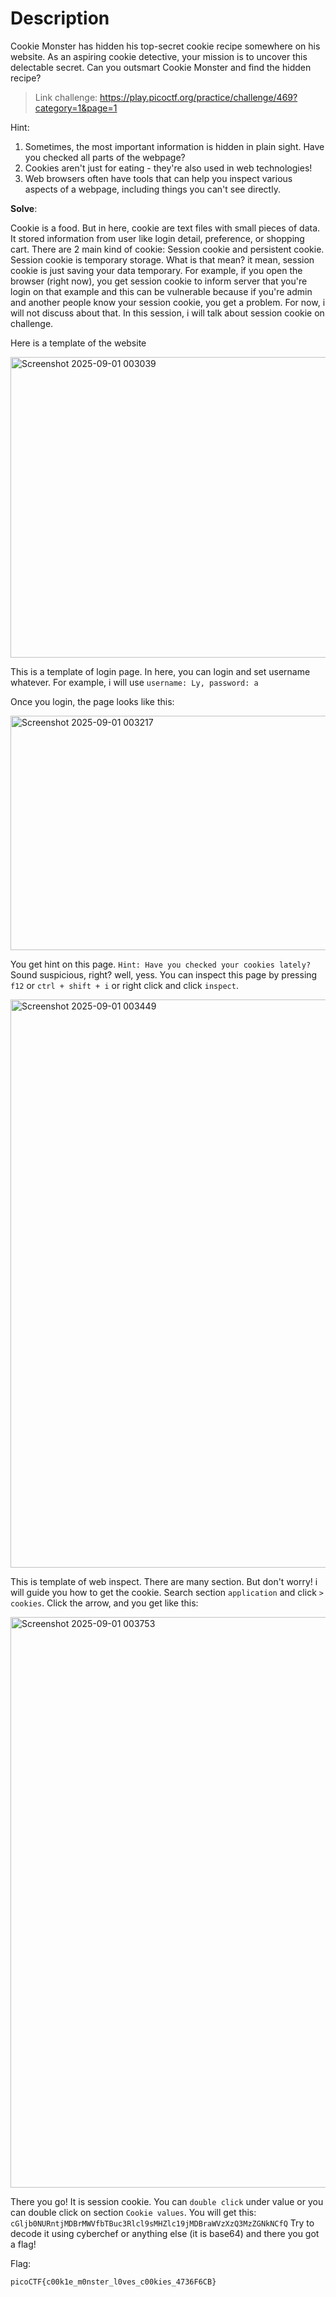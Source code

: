 # Description 
Cookie Monster has hidden his top-secret cookie recipe somewhere on his website. As an aspiring cookie detective, your mission is to uncover this delectable secret. Can you outsmart Cookie Monster and find the hidden recipe?
> Link challenge: https://play.picoctf.org/practice/challenge/469?category=1&page=1

Hint: 
1. Sometimes, the most important information is hidden in plain sight. Have you checked all parts of the webpage?
2. Cookies aren't just for eating - they're also used in web technologies!
3. Web browsers often have tools that can help you inspect various aspects of a webpage, including things you can't see directly.

**Solve**: 

Cookie is a food. But in here, cookie are text files with small pieces of data. It stored information from user like login detail, preference, or shopping cart. There are 2 main kind of cookie: Session cookie and persistent cookie. 
Session cookie is temporary storage. What is that mean? it mean, session cookie is just saving your data temporary. For example, if you open the browser (right now), you get session cookie to inform server that you're login on that example
and this can be vulnerable because if you're admin and another people know your session cookie, you get a problem. For now, i will not discuss about that. In this session, i will talk about session cookie on challenge.

Here is a template of the website

<img width="1917" height="481" alt="Screenshot 2025-09-01 003039" src="https://github.com/user-attachments/assets/b810d3c4-e853-4425-abc4-3236429efaa5" />

This is a template of login page. In here, you can login and set username whatever. For example, i will use `username: Ly, password: a`

Once you login, the page looks like this:

<img width="1919" height="375" alt="Screenshot 2025-09-01 003217" src="https://github.com/user-attachments/assets/813189c0-9f69-4fca-b834-8e7ca6382f74" />

You get hint on this page. `Hint: Have you checked your cookies lately?` Sound suspicious, right? well, yess. You can inspect this page by pressing `f12` or `ctrl + shift + i` or right click and click `inspect`.

<img width="1130" height="909" alt="Screenshot 2025-09-01 003449" src="https://github.com/user-attachments/assets/cdfea96f-bda6-4993-a44f-73b5c0db73ed" />

This is template of web inspect. There are many section. But don't worry! i will guide you how to get the cookie. Search section `application` and click `> cookies`. Click the arrow, and you get like this:

<img width="1733" height="913" alt="Screenshot 2025-09-01 003753" src="https://github.com/user-attachments/assets/9cd89122-110c-4d77-bf2b-e6df79671c8a" />

There you go! It is session cookie. You can `double click` under value or you can double click on section `Cookie values`. You will get this: `cGljb0NURntjMDBrMWVfbTBuc3Rlcl9sMHZlc19jMDBraWVzXzQ3MzZGNkNCfQ`
Try to decode it using cyberchef or anything else (it is base64) and there you got a flag!

Flag:
```
picoCTF{c00k1e_m0nster_l0ves_c00kies_4736F6CB}
```
